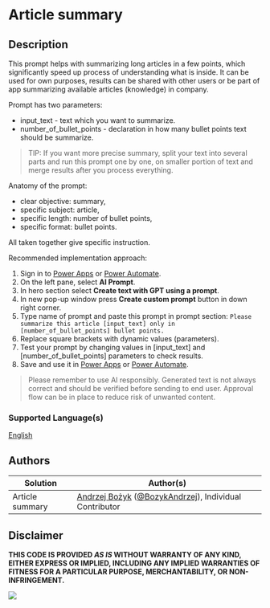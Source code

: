 # Article summary

## Description

This prompt helps with summarizing long articles in a few points, which significantly speed up process of understanding what is inside. It can be used for own purposes, results can be shared with other users or be part of app summarizing available articles (knowledge) in company.

Prompt has two parameters:
- input_text - text which you want to summarize.
- number_of_bullet_points - declaration in how many bullet points text should be summarize.

> TIP: If you want more precise summary, split your text into several parts and run this prompt one by one, on smaller portion of text and merge results after you process everything.

Anatomy of the prompt:
- clear objective: summary,
- specific subject: article,
- specific length: number of bullet points,
- specific format: bullet points.

All taken together give specific instruction.

Recommended implementation approach:
1) Sign in to [Power Apps](https://make.powerapps.com/) or [Power Automate](https://make.powerautomate.com/).
2) On the left pane, select <b>AI Prompt</b>.
3) In hero section select <b>Create text with GPT using a prompt</b>.
4) In new pop-up window press <b>Create custom prompt</b> button in down right corner.
5) Type name of prompt and paste this prompt in prompt section:
``Please summarize this article [input_text] only in [number_of_bullet_points] bullet points.
``
6) Replace square brackets with dynamic values (parameters).
7) Test your prompt by changing values in [input_text] and [number_of_bullet_points] parameters to check results.
8) Save and use it in [Power Apps](https://learn.microsoft.com/en-gb/ai-builder/use-a-custom-prompt-in-app) or [Power Automate](https://learn.microsoft.com/en-us/ai-builder/use-a-custom-prompt-in-flow).

> Please remember to use AI responsibly. Generated text is not always correct and should be verified before sending to end user. Approval flow can be in place to reduce risk of unwanted content.

### Supported Language(s)

[English](./en-us/prompt.md)

## Authors

Solution|Author(s)
--------|---------
Article summary | [Andrzej Bożyk](https://www.github.com/abozyk1990) ([@BozykAndrzej](https://twitter.com/BozykAndrzej)), Individual Contributor

## Disclaimer

**THIS CODE IS PROVIDED *AS IS* WITHOUT WARRANTY OF ANY KIND, EITHER EXPRESS OR IMPLIED, INCLUDING ANY IMPLIED WARRANTIES OF FITNESS FOR A PARTICULAR PURPOSE, MERCHANTABILITY, OR NON-INFRINGEMENT.**

<img src="https://m365-visitor-stats.azurewebsites.net/powerplatform-prompts/samples/ai-builder/article-summary" aria-hidden="true" />
